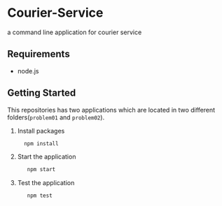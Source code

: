 # Courier-Service
a command line application for courier service
## Requirements
- node.js
## Getting Started
This repositories has two applications which are located in two different folders(`problem01` and `problem02`).

1. Install packages

    ```bash
      npm install
    ```

2. Start the application
   ```bash
      npm start
    ```
3. Test the application
   ```bash
      npm test
    ```
